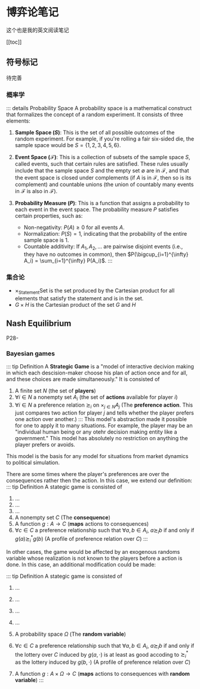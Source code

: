 # 博弈论笔记
这个也是我的英文阅读笔记

[[toc]]

## 符号标记
待完善
### 概率学
::: details Probability Space
A probability space is a mathematical construct that formalizes the concept of a random experiment. It consists of three elements:

1. **Sample Space ($S$)**: This is the set of all possible outcomes of the random experiment. For example, if you're rolling a fair six-sided die, the sample space would be $S = \{1, 2, 3, 4, 5, 6\}$.

2. **Event Space ($\mathcal{F}$)**: This is a collection of subsets of the sample space $S$, called events, such that certain rules are satisfied. These rules usually include that the sample space $S$ and the empty set $\emptyset$ are in $\mathcal{F}$, and that the event space is closed under complements (if $A$ is in $\mathcal{F}$, then so is its complement) and countable unions (the union of countably many events in $\mathcal{F}$ is also in $\mathcal{F}$).

3. **Probability Measure ($P$)**: This is a function that assigns a probability to each event in the event space. The probability measure $P$ satisfies certain properties, such as:
   - Non-negativity: $P(A) \geq 0$ for all events $A$.
   - Normalization: $P(S) = 1$, indicating that the probability of the entire sample space is 1.
   - Countable additivity: If $A_1, A_2, \ldots$ are pairwise disjoint events (i.e., they have no outcomes in common), then $P(\bigcup_{i=1}^{\infty} A_i) = \sum_{i=1}^{\infty} P(A_i)$.
:::
### 集合论
- $\times_{\text{Statement}}\text{Set}$ is the set produced by the Cartesian product for all elements that satisfy the statement and is in the set.
- $G \times H$ is the Cartesian product of the set $G$ and $H$

## Nash Equilibrium

P28\-
### Bayesian games
::: tip Definition
A **Strategic Game** is a "model of interactive decivion making in which each descision-maker choose his plan of action once and for all, and these choices are made simultaneously." It is consisted of
1. A finite set $N$ (the set of **players**)
2. $\forall i \in N$ a nonempty set $A_i$ (the set of **actions** available for player $i$)
3. $\forall i \in N$ a preference relation $\succsim_i$ on $\times_{j\in N}A_j$ (The **preference action**. This just compares two action for player $j$ and tells whether the player prefers one action over another.)
:::
This model's abstraction made it possible for one to apply it to many situations. For example, the player may be an "individual human being or any otehr decision making entity like a government." This model has absolutely no restriction on anything the player prefers or avoids.

This model is the basis for any model for situations from market dynamics to political simulation.

There are some times where the player's preferences are over the consequences rather then the action. In this case, we extend our definition:
::: tip Definition
A stategic game is consisted of
1. ...
2. ...
3. ...
4. A nonempty set $C$ (The **consequence**)
5. A function $g: A \to C$ (**maps** actions to consequences)
6. $\forall c \in C$ a preference relationship such that $\forall a, b\in A_i$, $a\succsim_i b$ if and only if $g(a) \succsim^*_i g(b)$ (A profile of preference relation over $C$)
:::

In other cases, the game would be affected by an exogenous randoms variable whose realization is not known to the players before a action is done. In this case, an additional modification could be made:

::: tip Definition
A stategic game is consisted of
1. ...
2. ...
3. ...
4. ...

5. A probability space $\Omega$ (The **random variable**)
6. $\forall c \in C$ a preference relationship such that $\forall a, b\in A_i$, $a\succsim_i b$ if and only if the lottery over $C$ induced by $g(a,\cdot)$ is at least as good accoding to $\succsim^*_i$ as the lottery induced by $g(b, \cdot)$ (A profile of preference relation over $C$)
7. A function $g: A \times \Omega \to C$ (**maps** actions to consequences with **random variable**)
:::
